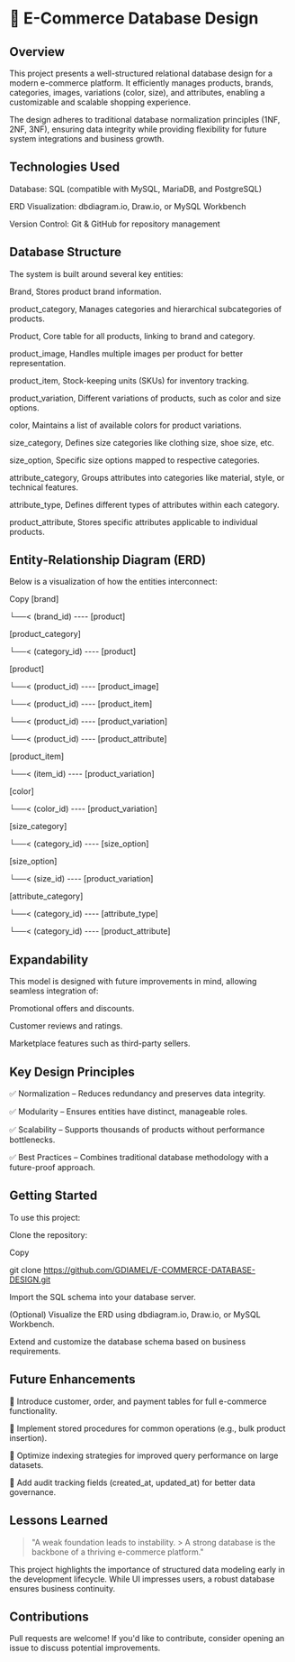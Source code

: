 # 🛒 E-Commerce Database Design
## Overview
This project presents a well-structured relational database design for a modern e-commerce platform. It efficiently manages products, brands, categories, images, variations (color, size), and attributes, enabling a customizable and scalable shopping experience.

The design adheres to traditional database normalization principles (1NF, 2NF, 3NF), ensuring data integrity while providing flexibility for future system integrations and business growth.

## Technologies Used
Database: SQL (compatible with MySQL, MariaDB, and PostgreSQL)

ERD Visualization: dbdiagram.io, Draw.io, or MySQL Workbench

Version Control: Git & GitHub for repository management

## Database Structure
The system is built around several key entities:


Brand,	Stores product brand information.

product_category,	Manages categories and hierarchical subcategories of products.

Product,	Core table for all products, linking to brand and category.

product_image,	Handles multiple images per product for better representation.

product_item,	Stock-keeping units (SKUs) for inventory tracking.

product_variation,	Different variations of products, such as color and size options.

color,	Maintains a list of available colors for product variations.

size_category,	Defines size categories like clothing size, shoe size, etc.

size_option,	Specific size options mapped to respective categories.

attribute_category,	Groups attributes into categories like material, style, or technical features.

attribute_type,	Defines different types of attributes within each category.

product_attribute,	Stores specific attributes applicable to individual products.

## Entity-Relationship Diagram (ERD)
Below is a visualization of how the entities interconnect:


Copy
[brand] 

  └──< (brand_id) ---- [product]


[product_category] 

  └──< (category_id) ---- [product]


[product] 

  └──< (product_id) ---- [product_image]
  
  └──< (product_id) ---- [product_item]
  
  └──< (product_id) ---- [product_variation]
  
  └──< (product_id) ---- [product_attribute]

[product_item] 

  └──< (item_id) ---- [product_variation]

[color] 

  └──< (color_id) ---- [product_variation]

[size_category]

  └──< (category_id) ---- [size_option]

[size_option] 

  └──< (size_id) ---- [product_variation]

[attribute_category] 

  └──< (category_id) ---- [attribute_type]
  
  └──< (category_id) ---- [product_attribute]

## Expandability
This model is designed with future improvements in mind, allowing seamless integration of:

Promotional offers and discounts.

Customer reviews and ratings.

Marketplace features such as third-party sellers.

## Key Design Principles
✅ Normalization – Reduces redundancy and preserves data integrity. 

✅ Modularity – Ensures entities have distinct, manageable roles. 

✅ Scalability – Supports thousands of products without performance bottlenecks.

✅ Best Practices – Combines traditional database methodology with a future-proof approach.

## Getting Started
To use this project:

Clone the repository:

Copy

git clone https://github.com/GDIAMEL/E-COMMERCE-DATABASE-DESIGN.git

Import the SQL schema into your database server.

(Optional) Visualize the ERD using dbdiagram.io, Draw.io, or MySQL Workbench.

Extend and customize the database schema based on business requirements.

## Future Enhancements
🔹 Introduce customer, order, and payment tables for full e-commerce functionality. 

🔹 Implement stored procedures for common operations (e.g., bulk product insertion).

🔹 Optimize indexing strategies for improved query performance on large datasets. 

🔹 Add audit tracking fields (created_at, updated_at) for better data governance.

## Lessons Learned
> "A weak foundation leads to instability. > A strong database is the backbone of a thriving e-commerce platform."

This project highlights the importance of structured data modeling early in the development lifecycle. While UI impresses users, a robust database ensures business continuity.

## Contributions
Pull requests are welcome! If you'd like to contribute, consider opening an issue to discuss potential improvements.

